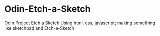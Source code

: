 # Odin-Etch-a-Sketch
Odin Project Etch a Sketch
Using html, css, javascript; making something like sketchpad and Etch-a-Sketch